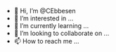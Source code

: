 - 👋 Hi, I’m @CEbbesen
- 👀 I’m interested in ...
- 🌱 I’m currently learning ...
- 💞️ I’m looking to collaborate on ...
- 📫 How to reach me ...

<!---
CEbbesen/CEbbesen is a ✨ special ✨ repository because its `README.md` (this file) appears on your GitHub profile.
You can click the Preview link to take a look at your changes.
--->
